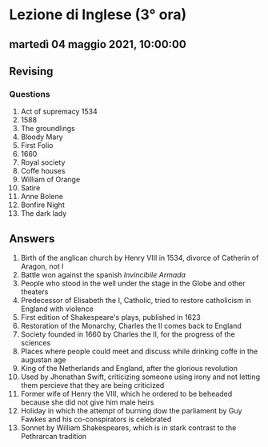 # Lezione di Inglese (3° ora)

## martedì 04 maggio 2021, 10:00:00

## Revising
### Questions
1. Act of supremacy 1534
2. 1588 
3. The groundlings
4. Bloody Mary
5. First Folio
6. 1660
7. Royal society
8. Coffe houses
9. William of Orange
10. Satire
11. Anne Bolene
12. Bonfire Night
13. The dark lady 
## Answers
1) Birth of the anglican church by Henry VIII in 1534, divorce of Catherin of Aragon, not l
2)  Battle won against the spanish *Invincibile Armada*
3) People who stood in the well under the stage in the Globe and other theaters
4) Predecessor of Elisabeth the I, Catholic, tried to restore catholicism in England with violence
5) First edition of Shakespeare's plays, published in 1623
6) Restoration of the Monarchy, Charles the II comes back to England
7) Society founded in 1660 by Charles the II, for the progress of the sciences
8) Places where people could meet and discuss while drinking coffe in the augustan age
9) King of the Netherlands and England, after the glorious revolution
10) Used by Jhonathan Swift, criticizing someone using irony and not letting them percieve that they are being criticized
11) Former wife of Henry the VIII, which he ordered to be beheaded because she did not give him male heirs
12) Holiday in which the attempt of burning dow the parliament by Guy Fawkes and his co-conspirators is celebrated
13) Sonnet by William Shakespeares, which is in stark contrast to the Pethrarcan tradition
<!--stackedit_data:
eyJoaXN0b3J5IjpbLTIwMzkxNzU3OF19
-->